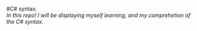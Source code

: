 #C# syntax.  
*In this repo! I will be displaying myself learning, and my comprehetion of the C# syntax.*
